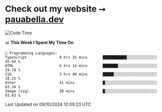# Check out my website ⭢ [pauabella.dev](https://pauabella.dev)

<!--START_SECTION:waka-->
![Code Time](http://img.shields.io/badge/Code%20Time-3%2C784%20hrs%2021%20mins-blue)

📊 **This Week I Spent My Time On** 

```text
💬 Programming Languages: 
TypeScript               9 hrs 25 mins       ███████████░░░░░░░░░░░░░░   45.04 % 
HTML                     6 hrs 14 mins       ███████░░░░░░░░░░░░░░░░░░   29.78 % 
CSS                      3 hrs 49 mins       █████░░░░░░░░░░░░░░░░░░░░   18.25 % 
Other                    41 mins             █░░░░░░░░░░░░░░░░░░░░░░░░   03.34 % 
Image (svg)              38 mins             █░░░░░░░░░░░░░░░░░░░░░░░░   03.03 % 
```


 Last Updated on 09/10/2024 12:09:23 UTC
<!--END_SECTION:waka-->
